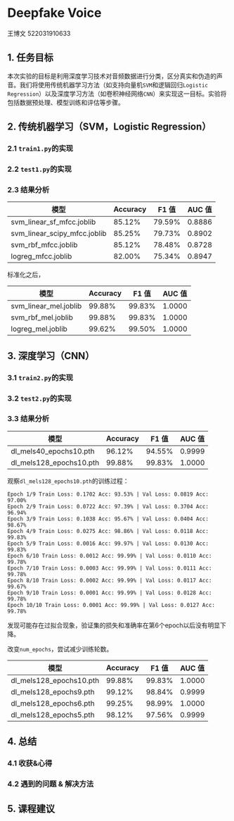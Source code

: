 # Deepfake Voice

王博文 522031910633

## 1. 任务目标

本次实验的目标是利用深度学习技术对音频数据进行分类，区分真实和伪造的声音。我们将使用传统机器学习方法（如支持向量机`SVM`和逻辑回归`Logistic Regression`）以及深度学习方法（如卷积神经网络`CNN`）来实现这一目标。实验将包括数据预处理、模型训练和评估等步骤。

## 2. 传统机器学习（SVM，Logistic Regression）
### 2.1 `train1.py`的实现




### 2.2 `test1.py`的实现




### 2.3 结果分析

| 模型 | Accuracy | F1 值 | AUC 值 |
|------|----------|-------|-------|
| svm_linear_sf_mfcc.joblib | 85.12% | 79.59% | 0.8886 |
| svm_linear_scipy_mfcc.joblib | 85.25% | 79.73% | 0.8902 |
| svm_rbf_mfcc.joblib | 85.12% | 78.48% | 0.8728 |
| logreg_mfcc.joblib | 82.00% | 75.34% | 0.8947 |

标准化之后，

| 模型 | Accuracy | F1 值 | AUC 值 |
|------|----------|-------|-------|
| svm_linear_mel.joblib | 99.88% | 99.83% | 1.0000 |
| svm_rbf_mel.joblib | 99.88% | 99.83% | 1.0000 |
| logreg_mel.joblib | 99.62% | 99.50% | 1.0000 |




## 3. 深度学习（CNN）
### 3.1 `train2.py`的实现




### 3.2 `test2.py`的实现




### 3.3 结果分析

| 模型 | Accuracy | F1 值 | AUC 值 |
|------|----------|-------|-------|
| dl_mels40_epochs10.pth | 96.12% | 94.55% | 0.9999 |
| dl_mels128_epochs10.pth | 99.88% | 99.83% | 1.0000 |


观察`dl_mels128_epochs10.pth`的训练过程：

```
Epoch 1/9 Train Loss: 0.1702 Acc: 93.53% | Val Loss: 0.0819 Acc: 97.00%
Epoch 2/9 Train Loss: 0.0722 Acc: 97.39% | Val Loss: 0.3704 Acc: 96.94%
Epoch 3/9 Train Loss: 0.1038 Acc: 95.67% | Val Loss: 0.0404 Acc: 98.67%
Epoch 4/9 Train Loss: 0.0275 Acc: 98.86% | Val Loss: 0.0118 Acc: 99.83%
Epoch 5/9 Train Loss: 0.0016 Acc: 99.97% | Val Loss: 0.0130 Acc: 99.83%
Epoch 6/10 Train Loss: 0.0012 Acc: 99.99% | Val Loss: 0.0110 Acc: 99.78%
Epoch 7/10 Train Loss: 0.0003 Acc: 99.99% | Val Loss: 0.0111 Acc: 99.78%
Epoch 8/10 Train Loss: 0.0002 Acc: 99.99% | Val Loss: 0.0117 Acc: 99.67%
Epoch 9/10 Train Loss: 0.0001 Acc: 99.99% | Val Loss: 0.0128 Acc: 99.78%
Epoch 10/10 Train Loss: 0.0001 Acc: 99.99% | Val Loss: 0.0127 Acc: 99.78%
```

发现可能存在过拟合现象，验证集的损失和准确率在第6个epoch以后没有明显下降。

改变`num_epochs`，尝试减少训练轮数。

| 模型 | Accuracy | F1 值 | AUC 值 |
|------|----------|-------|-------|
| dl_mels128_epochs10.pth | 99.88% | 99.83% | 1.0000 |
| dl_mels128_epochs9.pth  | 99.12% | 98.84% | 0.9999 |
| dl_mels128_epochs6.pth | 99.25% | 98.99% | 1.0000 |
| dl_mels128_epochs5.pth | 98.12% | 97.56% | 0.9999 |


## 4. 总结
### 4.1 收获&心得


### 4.2 遇到的问题 & 解决方法


## 5. 课程建议


